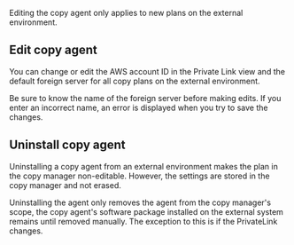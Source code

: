 Editing the copy agent only applies to new plans on the external environment.

## Edit copy agent


You can change or edit the AWS account ID in the Private Link view and the default foreign server for all copy plans on the external environment.

Be sure to know the name of the foreign server before making edits. If you enter an incorrect name, an error is displayed when you try to save the changes.

## Uninstall copy agent


Uninstalling a copy agent from an external environment makes the plan in the copy manager non-editable. However, the settings are stored in the copy manager and not erased.

Uninstalling the agent only removes the agent from the copy manager's scope, the copy agent's software package installed on the external system remains until removed manually. The exception to this is if the PrivateLink changes.

